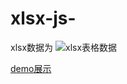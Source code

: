 # xlsx-js-

xlsx数据为
![xlsx表格数据](http://ouampsjjo.bkt.clouddn.com/xlsx.jpg)

[demo展示](https://yy709593266.github.io/xlsx-js-/)